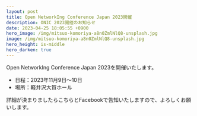 ```yaml
---
layout: post
title: Open NetworkIng Conference Japan 2023開催
description: ONIC 2023開催のお知らせ
date: 2023-04-25 18:05:55 +0900
hero_image: /img/mitsuo-komoriya-a8n0ZmlNlQ8-unsplash.jpg
image: /img/mitsuo-komoriya-a8n0ZmlNlQ8-unsplash.jpg
hero_height: is-middle
hero_darken: true
---
```

Open NetworkIng Conference Japan 2023を開催いたします。

* 日程：2023年11月9日〜10日
* 場所：軽井沢大賀ホール

詳細が決まりましたらこちらとFacebookで告知いたしますので、よろしくお願いします。

